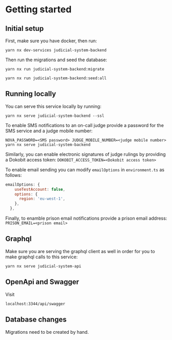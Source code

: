 # Getting started

## Initial setup

First, make sure you have docker, then run:

`yarn nx dev-services judicial-system-backend`

Then run the migrations and seed the database:

`yarn nx run judicial-system-backend:migrate`

`yarn nx run judicial-system-backend:seed:all`

## Running locally

You can serve this service locally by running:

`yarn nx serve judicial-system-backend --ssl`

To enable SMS notifications to an on-call judge provide a password for the SMS service and
a judge mobile number:

`NOVA_PASSWORD=<SMS password> JUDGE_MOBILE_NUMBER=<judge mobile number> yarn nx serve judicial-system-backend`

Similarly, you can enable electronic signatures of judge rulings by providing a Dokobit access token:
`DOKOBIT_ACCESS_TOKEN=<Dokobit access token>`

To enable email sending you can modify `emailOptions` in `environment.ts` as follows:

```javascript
emailOptions: {
    useTestAccount: false,
    options: {
      region: 'eu-west-1',
    },
  },
```

Finally, to enamble prison email notifications provide a prison email address:
`PRISON_EMAIL=<prison email>`

## Graphql

Make sure you are serving the graphql client as well in order for you to make graphql calls to this service:

`yarn nx serve judicial-system-api`

## OpenApi and Swagger

Visit

`localhost:3344/api/swagger`

## Database changes

Migrations need to be created by hand.
